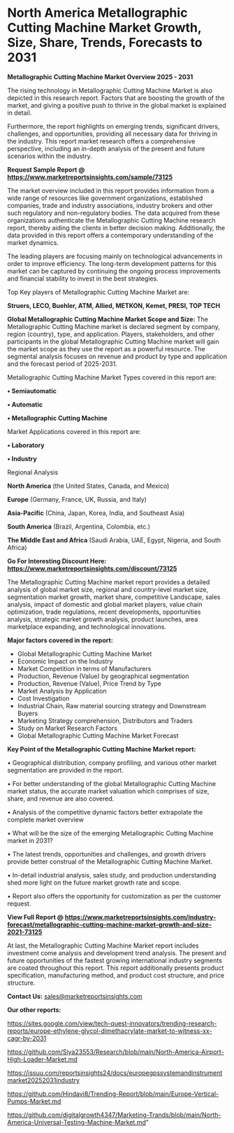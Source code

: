 # North America Metallographic Cutting Machine Market Growth, Size, Share, Trends, Forecasts to 2031

<Strong> Metallographic Cutting Machine Market Overview 2025 - 2031</strong>

The rising technology in Metallographic Cutting Machine Market is also depicted in this research report. Factors that are boosting the growth of the market, and giving a positive push to thrive in the global market is explained in detail.

Furthermore, the report highlights on emerging trends, significant drivers, challenges, and opportunities, providing all necessary data for thriving in the industry. This report market research offers a comprehensive perspective, including an in-depth analysis of the present and future scenarios within the industry.

<strong>Request Sample Report @ <a href=https://www.marketreportsinsights.com/sample/73125>https://www.marketreportsinsights.com/sample/73125</a></strong>

The market overview included in this report provides information from a wide range of resources like government organizations, established companies, trade and industry associations, industry brokers and other such regulatory and non-regulatory bodies. The data acquired from these organizations authenticate the Metallographic Cutting Machine research report, thereby aiding the clients in better decision making. Additionally, the data provided in this report offers a contemporary understanding of the market dynamics.

The leading players are focusing mainly on technological advancements in order to improve efficiency. The long-term development patterns for this market can be captured by continuing the ongoing process improvements and financial stability to invest in the best strategies.

Top Key players of Metallographic Cutting Machine Market are:

<strong>Struers, LECO, Buehler, ATM, Allied, METKON, Kemet, PRESI, TOP TECH</strong>

<strong><b>Global Metallographic Cutting Machine Market Scope and Size:</b></strong>
The Metallographic Cutting Machine market is declared segment by company, region (country), type, and application. Players, stakeholders, and other participants in the global Metallographic Cutting Machine market will gain the market scope as they use the report as a powerful resource. The segmental analysis focuses on revenue and product by type and application and the forecast period of 2025-2031.

Metallographic Cutting Machine Market Types covered in this report are:

<strong>• Semiautomatic

• Automatic

• Metallographic Cutting Machine</strong>

Market Applications covered in this report are:

<strong>• Laboratory

• Industry</strong> 

Regional Analysis

<strong>North America</strong> (the United States, Canada, and Mexico)

<strong>Europe</strong> (Germany, France, UK, Russia, and Italy)

<strong>Asia-Pacific</strong> (China, Japan, Korea, India, and Southeast Asia)

<strong>South America</strong> (Brazil, Argentina, Colombia, etc.)

<strong>The Middle East and Africa</strong> (Saudi Arabia, UAE, Egypt, Nigeria, and South Africa)

<strong>Go For Interesting Discount Here: <a href=https://www.marketreportsinsights.com/discount/73125>https://www.marketreportsinsights.com/discount/73125</a></strong>

The Metallographic Cutting Machine market report provides a detailed analysis of global market size, regional and country-level market size, segmentation market growth, market share, competitive Landscape, sales analysis, impact of domestic and global market players, value chain optimization, trade regulations, recent developments, opportunities analysis, strategic market growth analysis, product launches, area marketplace expanding, and technological innovations.

<strong><b>Major factors covered in the report:</b></strong>
<ul>
  <li>Global Metallographic Cutting Machine Market </li>
  <li>Economic Impact on the Industry</li>
  <li>Market Competition in terms of Manufacturers</li>
  <li>Production, Revenue (Value) by geographical segmentation</li>
  <li>Production, Revenue (Value), Price Trend by Type</li>
  <li>Market Analysis by Application</li>
  <li>Cost Investigation</li>
  <li>Industrial Chain, Raw material sourcing strategy and Downstream Buyers</li>
  <li>Marketing Strategy comprehension, Distributors and Traders</li>
  <li>Study on Market Research Factors</li>
  <li>Global Metallographic Cutting Machine Market Forecast</li>
</ul>

<strong><b>Key Point of the Metallographic Cutting Machine Market report:</b></strong>

• Geographical distribution, company profiling, and various other market segmentation are provided in the report.

• For better understanding of the global Metallographic Cutting Machine market status, the accurate market valuation which comprises of size, share, and revenue are also covered.

• Analysis of the competitive dynamic factors better extrapolate the complete market overview

• What will be the size of the emerging Metallographic Cutting Machine market in 2031?

• The latest trends, opportunities and challenges, and growth drivers provide better construal of the Metallographic Cutting Machine Market.

• In-detail industrial analysis, sales study, and production understanding shed more light on the future market growth rate and scope.

• Report also offers the opportunity for customization as per the customer request.

<strong><b>View Full Report @ <a href=https://www.marketreportsinsights.com/industry-forecast/metallographic-cutting-machine-market-growth-and-size-2021-73125>https://www.marketreportsinsights.com/industry-forecast/metallographic-cutting-machine-market-growth-and-size-2021-73125</a></b></strong>


At last, the Metallographic Cutting Machine Market report includes investment come analysis and development trend analysis. The present and future opportunities of the fastest growing international industry segments are coated throughout this report. This report additionally presents product specification, manufacturing method, and product cost structure, and price structure.

<strong>Contact Us:</strong>
sales@marketreportsinsights.com

<strong>Our other reports:</strong>

<a href=https://sites.google.com/view/tech-quest-innovators/trending-research-reports/europe-ethylene-glycol-dimethacrylate-market-to-witness-xx-cagr-by-2031>https://sites.google.com/view/tech-quest-innovators/trending-research-reports/europe-ethylene-glycol-dimethacrylate-market-to-witness-xx-cagr-by-2031</a>

<a href=https://github.com/Siya23553/Research/blob/main/North-America-Airport-High-Loader-Market.md>https://github.com/Siya23553/Research/blob/main/North-America-Airport-High-Loader-Market.md</a>

<a href=https://issuu.com/reportsinsights24/docs/europegpssystemandinstrumentmarket20252031industry>https://issuu.com/reportsinsights24/docs/europegpssystemandinstrumentmarket20252031industry</a>

<a href=https://github.com/Hindavi8/Trending-Report/blob/main/Europe-Vertical-Pumps-Market.md>https://github.com/Hindavi8/Trending-Report/blob/main/Europe-Vertical-Pumps-Market.md</a>

<a href=https://github.com/digitalgrowth4347/Marketing-Trands/blob/main/North-America-Universal-Testing-Machine-Market.md>https://github.com/digitalgrowth4347/Marketing-Trands/blob/main/North-America-Universal-Testing-Machine-Market.md</a>"
